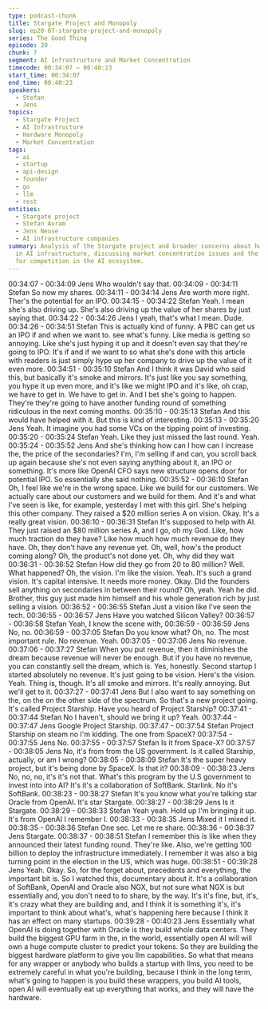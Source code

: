 ```yaml
---
type: podcast-chunk
title: Stargate Project and Monopoly
slug: ep20-07-stargate-project-and-monopoly
series: The Good Thing
episode: 20
chunk: 7
segment: AI Infrastructure and Market Concentration
timecode: 00:34:07 – 00:40:23
start_time: 00:34:07
end_time: 00:40:23
speakers:
  - Stefan
  - Jens
topics:
  - Stargate Project
  - AI Infrastructure
  - Hardware Monopoly
  - Market Concentration
tags:
  - ai
  - startup
  - api-design
  - founder
  - go
  - llm
  - rest
entities:
  - Stargate project
  - Stefan Avram
  - Jens Neuse
  - AI infrastructure companies
summary: Analysis of the Stargate project and broader concerns about hardware monopolization
  in AI infrastructure, discussing market concentration issues and the implications
  for competition in the AI ecosystem.
---
```


00:34:07 - 00:34:09
Jens
Who wouldn't say that.
00:34:09 - 00:34:11
Stefan
So now my shares.
00:34:11 - 00:34:14
Jens
Are worth more right. Ther's the potential for an IPO.
00:34:15 - 00:34:22
Stefan
Yeah. I mean she's also driving up. She's also driving up the value of her shares by just saying
that.
00:34:22 - 00:34:26
Jens
I yeah, that's what I mean. Dude.
00:34:26 - 00:34:51
Stefan
This is actually kind of funny. A PBC can get us an IPO if and when we want to. see what's
funny. Like media is getting so annoying. Like she's just hyping it up and it doesn't even say that
they're going to IPO. It's if and if we want to so what she's done with this article with readers is
just simply hype up her company to drive up the value of it even more.
00:34:51 - 00:35:10
Stefan
And I think it was David who said this, but basically it's smoke and mirrors. It's just like you say
something, you hype it up even more, and it's like we might IPO and it's like, oh crap, we have
to get in. We have to get in. And I bet she's going to happen. They're they're going to have
another funding round of something ridiculous in the next coming months.
00:35:10 - 00:35:13
Stefan
And this would have helped with it. But this is kind of interesting.
00:35:13 - 00:35:20
Jens
Yeah. It imagine you had some VCs on the tipping point of investing.
00:35:20 - 00:35:24
Stefan
Yeah. Like they just missed the last round. Yeah.
00:35:24 - 00:35:52
Jens
And she's thinking how can I how can I increase the, the price of the secondaries? I'm, I'm
selling if and can, you scroll back up again because she's not even saying anything about it, an
IPO or something. It's more like OpenAI CFO says new structure opens door for potential IPO.
So essentially she said nothing.
00:35:52 - 00:36:10
Stefan
Oh, I feel like we're in the wrong space. Like we build for our customers. We actually care about
our customers and we build for them. And it's and what I've seen is like, for example, yesterday I
met with this girl. She's helping this other company. They raised a $20 million series A on vision.
Okay. It's a really great vision.
00:36:10 - 00:36:31
Stefan
It's supposed to help with AI. They just raised an $80 million series A, and I go, oh my God. Like,
how much traction do they have? Like how much how much revenue do they have. Oh, they
don't have any revenue yet. Oh, well, how's the product coming along? Oh, the product's not
done yet. Oh, why did they wait
00:36:31 - 00:36:52
Stefan
How did they go from 20 to 80 million? Well. What happened? Oh, the vision. I'm like the vision.
Yeah. It's such a grand vision. It's capital intensive. It needs more money. Okay. Did the
founders sell anything on secondaries in between their round? Oh, yeah. Yeah he did. Brother,
this guy just made him himself and his whole generation rich by just selling a vision.
00:36:52 - 00:36:55
Stefan
Just a vision like I've seen the tech.
00:36:55 - 00:36:57
Jens
Have you watched Silicon Valley?
00:36:57 - 00:36:58
Stefan
Yeah, I know the scene with,
00:36:59 - 00:36:59
Jens
No, no.
00:36:59 - 00:37:05
Stefan
Do you know what? Oh, no. The most important rule. No revenue. Yeah.
00:37:05 - 00:37:06
Jens
No revenue.
00:37:06 - 00:37:27
Stefan
When you put revenue, then it diminishes the dream because revenue will never be enough.
But if you have no revenue, you can constantly sell the dream, which is. Yes, honestly. Second
startup I started absolutely no revenue. It's just going to be vision. Here's the vision. Yeah. Thing
is, though. It's all smoke and mirrors. It's really annoying. But we'll get to it.
00:37:27 - 00:37:41
Jens
But I also want to say something on the, on the on the other side of the spectrum. So that's a
new project going. It's called Project Starship. Have you heard of Project Starship?
00:37:41 - 00:37:44
Stefan
No I haven't, should we bring it up? Yeah.
00:37:44 - 00:37:47
Jens
Google Project Starship.
00:37:47 - 00:37:54
Stefan
Project Starship on steam no I'm kidding. The one from SpaceX?
00:37:54 - 00:37:55
Jens
No.
00:37:55 - 00:37:57
Stefan
Is it from Space-X?
00:37:57 - 00:38:05
Jens
No, it's from from the US government. Is it called Starship, actually, or am I wrong?
00:38:05 - 00:38:09
Stefan
It's the super heavy project, but it's being done by SpaceX. Is that it?
00:38:09 - 00:38:23
Jens
No, no, no, it's it's not that. What's this program by the U.S government to invest into into AI? It's
it's a collaboration of SoftBank. Starlink. No it's SoftBank.
00:38:23 - 00:38:27
Stefan
It's you know what you're talking star Oracle from OpenAI. It's star Stargate.
00:38:27 - 00:38:29
Jens
Is it Stargate.
00:38:29 - 00:38:33
Stefan
Yeah yeah. Hold up I'm bringing it up. It's from OpenAI I remember I.
00:38:33 - 00:38:35
Jens
Mixed it I mixed it.
00:38:35 - 00:38:36
Stefan
One sec. Let me re share.
00:38:36 - 00:38:37
Jens
Stargate.
00:38:37 - 00:38:51
Stefan
I remember this is like when they announced their latest funding round. They're like. Also, we're
getting 100 billion to deploy the infrastructure immediately. I remember it was also a big turning
point in the election in the US, which was huge.
00:38:51 - 00:39:28
Jens
Yeah. Okay. So, for the forget about, precedents and everything, the important bit is. So I
watched this, documentary about it. It's a collaboration of SoftBank, OpenAI and Oracle also
NGX, but not sure what NGX is but essentially and, you don't need to to share, by the way. It's
it's fine, but, it's, it's crazy what they are building and, and I think it is something it's, it's
important to think about what's, what's happening here because I think it has an effect on many
startups.
00:39:28 - 00:40:23
Jens
Essentially what OpenAI is doing together with Oracle is they build whole data centers. They
build the biggest GPU farm in the, in the world, essentially open AI will will own a huge compute
cluster to predict your tokens. So they are building the biggest hardware platform to give you llm
capabilities. So what that means for any wrapper or anybody who builds a startup with llms, you
need to be extremely careful in what you're building, because I think in the long term, what's
going to happen is you build these wrappers, you build AI tools, open AI will eventually eat up
everything that works, and they will have the hardware.